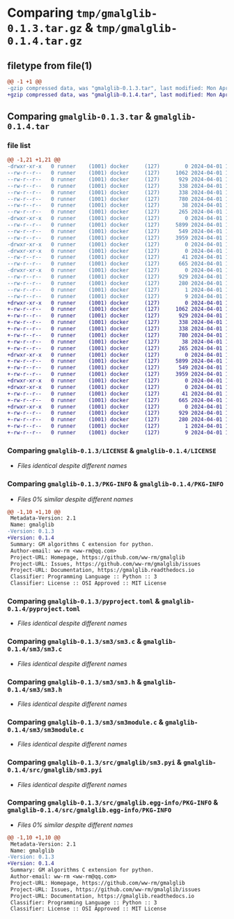 # Comparing `tmp/gmalglib-0.1.3.tar.gz` & `tmp/gmalglib-0.1.4.tar.gz`

## filetype from file(1)

```diff
@@ -1 +1 @@
-gzip compressed data, was "gmalglib-0.1.3.tar", last modified: Mon Apr  1 13:11:00 2024, max compression
+gzip compressed data, was "gmalglib-0.1.4.tar", last modified: Mon Apr  1 13:26:25 2024, max compression
```

## Comparing `gmalglib-0.1.3.tar` & `gmalglib-0.1.4.tar`

### file list

```diff
@@ -1,21 +1,21 @@
-drwxr-xr-x   0 runner    (1001) docker     (127)        0 2024-04-01 13:11:00.445806 gmalglib-0.1.3/
--rw-r--r--   0 runner    (1001) docker     (127)     1062 2024-04-01 13:10:54.000000 gmalglib-0.1.3/LICENSE
--rw-r--r--   0 runner    (1001) docker     (127)      929 2024-04-01 13:11:00.445806 gmalglib-0.1.3/PKG-INFO
--rw-r--r--   0 runner    (1001) docker     (127)      338 2024-04-01 13:10:54.000000 gmalglib-0.1.3/README.en.md
--rw-r--r--   0 runner    (1001) docker     (127)      338 2024-04-01 13:10:54.000000 gmalglib-0.1.3/README.md
--rw-r--r--   0 runner    (1001) docker     (127)      780 2024-04-01 13:10:54.000000 gmalglib-0.1.3/pyproject.toml
--rw-r--r--   0 runner    (1001) docker     (127)       38 2024-04-01 13:11:00.445806 gmalglib-0.1.3/setup.cfg
--rw-r--r--   0 runner    (1001) docker     (127)      265 2024-04-01 13:10:54.000000 gmalglib-0.1.3/setup.py
-drwxr-xr-x   0 runner    (1001) docker     (127)        0 2024-04-01 13:11:00.441805 gmalglib-0.1.3/sm3/
--rw-r--r--   0 runner    (1001) docker     (127)     5899 2024-04-01 13:10:54.000000 gmalglib-0.1.3/sm3/sm3.c
--rw-r--r--   0 runner    (1001) docker     (127)      549 2024-04-01 13:10:54.000000 gmalglib-0.1.3/sm3/sm3.h
--rw-r--r--   0 runner    (1001) docker     (127)     3959 2024-04-01 13:10:54.000000 gmalglib-0.1.3/sm3/sm3module.c
-drwxr-xr-x   0 runner    (1001) docker     (127)        0 2024-04-01 13:11:00.441805 gmalglib-0.1.3/src/
-drwxr-xr-x   0 runner    (1001) docker     (127)        0 2024-04-01 13:11:00.441805 gmalglib-0.1.3/src/gmalglib/
--rw-r--r--   0 runner    (1001) docker     (127)       41 2024-04-01 13:10:54.000000 gmalglib-0.1.3/src/gmalglib/__init__.py
--rw-r--r--   0 runner    (1001) docker     (127)      665 2024-04-01 13:10:54.000000 gmalglib-0.1.3/src/gmalglib/sm3.pyi
-drwxr-xr-x   0 runner    (1001) docker     (127)        0 2024-04-01 13:11:00.445806 gmalglib-0.1.3/src/gmalglib.egg-info/
--rw-r--r--   0 runner    (1001) docker     (127)      929 2024-04-01 13:11:00.000000 gmalglib-0.1.3/src/gmalglib.egg-info/PKG-INFO
--rw-r--r--   0 runner    (1001) docker     (127)      280 2024-04-01 13:11:00.000000 gmalglib-0.1.3/src/gmalglib.egg-info/SOURCES.txt
--rw-r--r--   0 runner    (1001) docker     (127)        1 2024-04-01 13:11:00.000000 gmalglib-0.1.3/src/gmalglib.egg-info/dependency_links.txt
--rw-r--r--   0 runner    (1001) docker     (127)        9 2024-04-01 13:11:00.000000 gmalglib-0.1.3/src/gmalglib.egg-info/top_level.txt
+drwxr-xr-x   0 runner    (1001) docker     (127)        0 2024-04-01 13:26:25.169298 gmalglib-0.1.4/
+-rw-r--r--   0 runner    (1001) docker     (127)     1062 2024-04-01 13:26:16.000000 gmalglib-0.1.4/LICENSE
+-rw-r--r--   0 runner    (1001) docker     (127)      929 2024-04-01 13:26:25.169298 gmalglib-0.1.4/PKG-INFO
+-rw-r--r--   0 runner    (1001) docker     (127)      338 2024-04-01 13:26:16.000000 gmalglib-0.1.4/README.en.md
+-rw-r--r--   0 runner    (1001) docker     (127)      338 2024-04-01 13:26:16.000000 gmalglib-0.1.4/README.md
+-rw-r--r--   0 runner    (1001) docker     (127)      780 2024-04-01 13:26:16.000000 gmalglib-0.1.4/pyproject.toml
+-rw-r--r--   0 runner    (1001) docker     (127)       38 2024-04-01 13:26:25.169298 gmalglib-0.1.4/setup.cfg
+-rw-r--r--   0 runner    (1001) docker     (127)      265 2024-04-01 13:26:16.000000 gmalglib-0.1.4/setup.py
+drwxr-xr-x   0 runner    (1001) docker     (127)        0 2024-04-01 13:26:25.165298 gmalglib-0.1.4/sm3/
+-rw-r--r--   0 runner    (1001) docker     (127)     5899 2024-04-01 13:26:16.000000 gmalglib-0.1.4/sm3/sm3.c
+-rw-r--r--   0 runner    (1001) docker     (127)      549 2024-04-01 13:26:16.000000 gmalglib-0.1.4/sm3/sm3.h
+-rw-r--r--   0 runner    (1001) docker     (127)     3959 2024-04-01 13:26:16.000000 gmalglib-0.1.4/sm3/sm3module.c
+drwxr-xr-x   0 runner    (1001) docker     (127)        0 2024-04-01 13:26:25.165298 gmalglib-0.1.4/src/
+drwxr-xr-x   0 runner    (1001) docker     (127)        0 2024-04-01 13:26:25.165298 gmalglib-0.1.4/src/gmalglib/
+-rw-r--r--   0 runner    (1001) docker     (127)       41 2024-04-01 13:26:16.000000 gmalglib-0.1.4/src/gmalglib/__init__.py
+-rw-r--r--   0 runner    (1001) docker     (127)      665 2024-04-01 13:26:16.000000 gmalglib-0.1.4/src/gmalglib/sm3.pyi
+drwxr-xr-x   0 runner    (1001) docker     (127)        0 2024-04-01 13:26:25.165298 gmalglib-0.1.4/src/gmalglib.egg-info/
+-rw-r--r--   0 runner    (1001) docker     (127)      929 2024-04-01 13:26:25.000000 gmalglib-0.1.4/src/gmalglib.egg-info/PKG-INFO
+-rw-r--r--   0 runner    (1001) docker     (127)      280 2024-04-01 13:26:25.000000 gmalglib-0.1.4/src/gmalglib.egg-info/SOURCES.txt
+-rw-r--r--   0 runner    (1001) docker     (127)        1 2024-04-01 13:26:25.000000 gmalglib-0.1.4/src/gmalglib.egg-info/dependency_links.txt
+-rw-r--r--   0 runner    (1001) docker     (127)        9 2024-04-01 13:26:25.000000 gmalglib-0.1.4/src/gmalglib.egg-info/top_level.txt
```

### Comparing `gmalglib-0.1.3/LICENSE` & `gmalglib-0.1.4/LICENSE`

 * *Files identical despite different names*

### Comparing `gmalglib-0.1.3/PKG-INFO` & `gmalglib-0.1.4/PKG-INFO`

 * *Files 0% similar despite different names*

```diff
@@ -1,10 +1,10 @@
 Metadata-Version: 2.1
 Name: gmalglib
-Version: 0.1.3
+Version: 0.1.4
 Summary: GM algorithms C extension for python.
 Author-email: ww-rm <ww-rm@qq.com>
 Project-URL: Homepage, https://github.com/ww-rm/gmalglib
 Project-URL: Issues, https://github.com/ww-rm/gmalglib/issues
 Project-URL: Documentation, https://gmalglib.readthedocs.io
 Classifier: Programming Language :: Python :: 3
 Classifier: License :: OSI Approved :: MIT License
```

### Comparing `gmalglib-0.1.3/pyproject.toml` & `gmalglib-0.1.4/pyproject.toml`

 * *Files identical despite different names*

### Comparing `gmalglib-0.1.3/sm3/sm3.c` & `gmalglib-0.1.4/sm3/sm3.c`

 * *Files identical despite different names*

### Comparing `gmalglib-0.1.3/sm3/sm3.h` & `gmalglib-0.1.4/sm3/sm3.h`

 * *Files identical despite different names*

### Comparing `gmalglib-0.1.3/sm3/sm3module.c` & `gmalglib-0.1.4/sm3/sm3module.c`

 * *Files identical despite different names*

### Comparing `gmalglib-0.1.3/src/gmalglib/sm3.pyi` & `gmalglib-0.1.4/src/gmalglib/sm3.pyi`

 * *Files identical despite different names*

### Comparing `gmalglib-0.1.3/src/gmalglib.egg-info/PKG-INFO` & `gmalglib-0.1.4/src/gmalglib.egg-info/PKG-INFO`

 * *Files 0% similar despite different names*

```diff
@@ -1,10 +1,10 @@
 Metadata-Version: 2.1
 Name: gmalglib
-Version: 0.1.3
+Version: 0.1.4
 Summary: GM algorithms C extension for python.
 Author-email: ww-rm <ww-rm@qq.com>
 Project-URL: Homepage, https://github.com/ww-rm/gmalglib
 Project-URL: Issues, https://github.com/ww-rm/gmalglib/issues
 Project-URL: Documentation, https://gmalglib.readthedocs.io
 Classifier: Programming Language :: Python :: 3
 Classifier: License :: OSI Approved :: MIT License
```

